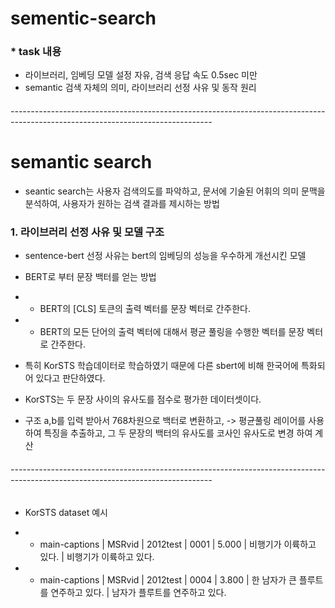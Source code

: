 # sementic-search

### * task 내용
* 라이브러리, 임베딩 모델 설정 자유, 검색 응답 속도 0.5sec 미만
* semantic 검색 자체의 의미, 라이브러리 선정 사유 및 동작 원리

###### --------------------------------------------------------------------------------------------------------------------------------

# semantic search
* seantic search는 사용자 검색의도를 파악하고, 문서에 기술된 어휘의 의미 문맥을 분석하여, 사용자가 원하는 검색 결과를 제시하는 방법

### 1. 라이브러리 선정 사유 및 모델 구조
* sentence-bert 선정 사유는 bert의 임베딩의 성능을 우수하게 개선시킨 모델
* BERT로 부터 문장 백터를 얻는 방법
* - BERT의 [CLS] 토큰의 출력 벡터를 문장 벡터로 간주한다.
* - BERT의 모든 단어의 출력 벡터에 대해서 평균 풀링을 수행한 벡터를 문장 벡터로 간주한다.

* 특히 KorSTS 학습데이터로 학습하였기 때문에 다른 sbert에 비해 한국어에 특화되어 있다고 판단하였다.
* KorSTS는 두 문장 사이의 유사도를 점수로 평가한 데이터셋이다. 
* 구조 a,b를 입력 받아서 768차원으로 백터로 변환하고, -> 평균풀링 레이어를 사용하여 특징을 추출하고, 그 두 문장의 백터의 유사도를 코사인 유사도로 변경 하여 계산

###### --------------------------------------------------------------------------------------------------------------------------------

* KorSTS dataset 예시

* - main-captions |	MSRvid | 2012test |	0001 |	5.000 |	비행기가 이륙하고 있다.           |	비행기가 이륙하고 있다.
* - main-captions |	MSRvid | 2012test |	0004 |	3.800 |	한 남자가 큰 플루트를 연주하고 있다. |	남자가 플루트를 연주하고 있다.
